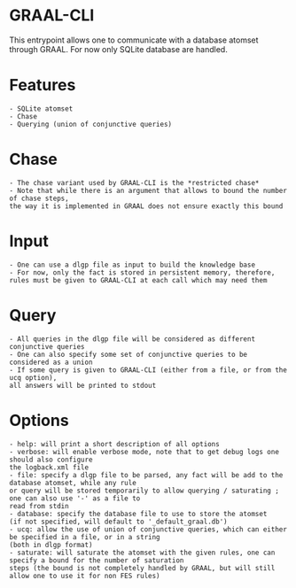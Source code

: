GRAAL-CLI
=========

This entrypoint allows one to communicate with a database atomset through GRAAL.
For now only SQLite database are handled.


# Features
	- SQLite atomset
	- Chase
	- Querying (union of conjunctive queries)

# Chase
	- The chase variant used by GRAAL-CLI is the *restricted chase*
	- Note that while there is an argument that allows to bound the number of chase steps,
	the way it is implemented in GRAAL does not ensure exactly this bound

# Input
	- One can use a dlgp file as input to build the knowledge base
	- For now, only the fact is stored in persistent memory, therefore, 
	rules must be given to GRAAL-CLI at each call which may need them

# Query
	- All queries in the dlgp file will be considered as different conjunctive queries
	- One can also specify some set of conjunctive queries to be considered as a union
	- If some query is given to GRAAL-CLI (either from a file, or from the ucq option),
	all answers will be printed to stdout

# Options
	- help: will print a short description of all options
	- verbose: will enable verbose mode, note that to get debug logs one should also configure
	the logback.xml file
	- file: specify a dlgp file to be parsed, any fact will be add to the database atomset, while any rule
	or query will be stored temporarily to allow querying / saturating ; one can also use '-' as a file to 
	read from stdin
	- database: specify the database file to use to store the atomset 
	(if not specified, will default to '_default_graal.db')
	- ucq: allow the use of union of conjunctive queries, which can either be specified in a file, or in a string
	(both in dlgp format)
	- saturate: will saturate the atomset with the given rules, one can specify a bound for the number of saturation
	steps (the bound is not completely handled by GRAAL, but will still allow one to use it for non FES rules)

